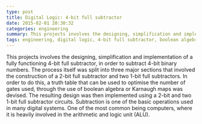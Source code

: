 ```yaml
---
type: post
title: Digital Logic: 4-bit full subtractor
date: 2015-02-01 20:30:32
categories: engineering
summary: This projects involves the designing, simplification and implementation of a fully functioning 4-bit full subtractor, in order to subtract 4-bit binary numbers. 
tags: engineering, digital logic, 4-bit full subtractor, boolean algebra
---
```


This projects involves the designing, simplification and implementation of a fully functioning 4-bit full subtractor, in order to subtract 4-bit binary numbers. The process itself was split into three major sections that involved the construction of a 2-bit full subtractor and two 1-bit full subtractors. In order to do this, a truth table that can be used to optimise the number of gates used, through the use of boolean algebra or Karnaugh maps was devised. The resulting design was then implemented using a 2-bit and two 1-bit full subtractor circuits. Subtraction is one of the basic operations used in many digital systems. One of the most common being computers, where it is heavily involved in the arithmetic and logic unit (ALU). 
